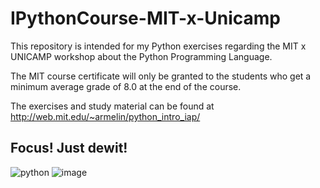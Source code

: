 # IPythonCourse-MIT-x-Unicamp

This repository is intended for my Python exercises regarding the MIT x UNICAMP workshop about the Python Programming Language. 

The MIT course certificate will only be granted to the students who get a minimum average grade of 8.0 at the end of the course.

The exercises and study material can be found at http://web.mit.edu/~armelin/python_intro_iap/ 
## Focus! Just dewit!


![python](https://user-images.githubusercontent.com/26651389/106839477-0ffb3a80-667d-11eb-994b-1f90a8dd2caf.jpg)
![image](https://user-images.githubusercontent.com/26651389/108149308-4db28700-70b1-11eb-8cd2-7179f5b643b1.png)
